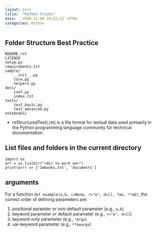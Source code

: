 ```yaml
---
layout: post
title:  "Python tricks"
date:   2020-11-09 10:22:12 -0700
categories: Python
---
```


## Folder Structure Best Practice
```
README.rst
LICENSE
setup.py
requirements.txt
sample/
    __init__.py
    core.py
    helpers.py
docs/
    conf.py
    index.rst
tests/
    test_basic.py
    test_advanced.py
notebooks/
```
* reStructuredText(.rst) is a file format for textual data used primarily in the Python programming language community for technical documentation.

## List files and folders in the current directory
```
import os
arr = os.listdir("<dir to work on>")
print(arr) => ['3ebooks.txt', 'documents']
```

## arguments
For a function `def example(a,b, c=None, r="w", d=[], *ae, **ab)`, the correct order of defining parameters are: 
1. positional paramter or non-default parameter (e.g., `a,b`)
2. keyword parameter or default parameter (e.g., `r="w", d=[]`)
3. keyword-only parameter (e.g., `*args`)
4. var-keyword parameter (e.g., `**kwargs`)